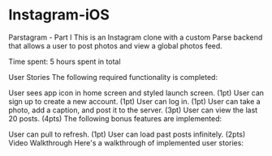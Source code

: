 # Instagram-iOS

Parstagram - Part I
This is an Instagram clone with a custom Parse backend that allows a user to post photos and view a global photos feed.

Time spent: 5 hours spent in total

User Stories
The following required functionality is completed:

 User sees app icon in home screen and styled launch screen. (1pt)
 User can sign up to create a new account. (1pt)
 User can log in. (1pt)
 User can take a photo, add a caption, and post it to the server. (3pt)
 User can view the last 20 posts. (4pts)
The following bonus features are implemented:

 User can pull to refresh. (1pt)
 User can load past posts infinitely. (2pts)
Video Walkthrough
Here's a walkthrough of implemented user stories:


